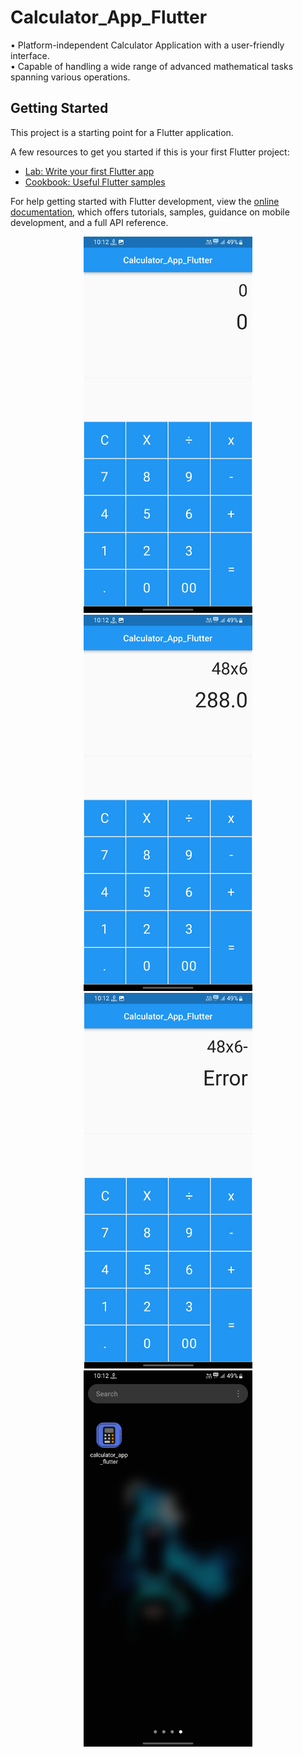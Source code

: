# Calculator_App_Flutter

• Platform-independent Calculator Application with a user-friendly interface.<br>
• Capable of handling a wide range of advanced mathematical tasks spanning various operations.

## Getting Started

This project is a starting point for a Flutter application.

A few resources to get you started if this is your first Flutter project:

- [Lab: Write your first Flutter app](https://docs.flutter.dev/get-started/codelab)
- [Cookbook: Useful Flutter samples](https://docs.flutter.dev/cookbook)

For help getting started with Flutter development, view the
[online documentation](https://docs.flutter.dev/), which offers tutorials,
samples, guidance on mobile development, and a full API reference.

<p align="center">
<img src="previews/preview1.jpg" alt="drawing" width="270px" />
<img src="previews/preview2.jpg" alt="drawing" width="270px" />
<img src="previews/preview3.jpg" alt="drawing" width="269px" />
<img src="previews/preview4.jpg" alt="drawing" width="270px" />
</p>


